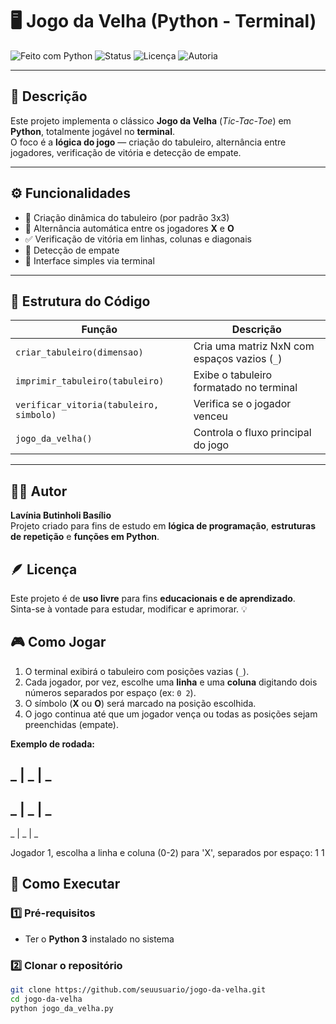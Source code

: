 # 🖥️ Jogo da Velha (Python - Terminal)

![Feito com Python](https://img.shields.io/badge/feito%20com-Python-FFC0CB?logo=python&logoColor=white)
![Status](https://img.shields.io/badge/status-concluído-FFC0CB)
![Licença](https://img.shields.io/badge/licença-Livre-FFC0CB)
![Autoria](https://img.shields.io/badge/feito%20por-Lavínia%20Butinholi%20Basílio-FFC0CB)


---

## 📖 Descrição
Este projeto implementa o clássico **Jogo da Velha** (*Tic-Tac-Toe*) em **Python**, totalmente jogável no **terminal**.  
O foco é a **lógica do jogo** — criação do tabuleiro, alternância entre jogadores, verificação de vitória e detecção de empate.

---

## ⚙️ Funcionalidades
- 🧩 Criação dinâmica do tabuleiro (por padrão 3x3)  
- 🔄 Alternância automática entre os jogadores **X** e **O**  
- ✅ Verificação de vitória em linhas, colunas e diagonais  
- 🤝 Detecção de empate  
- 💬 Interface simples via terminal  

---

## 🧠 Estrutura do Código
| Função | Descrição |
|--------|------------|
| `criar_tabuleiro(dimensao)` | Cria uma matriz NxN com espaços vazios (`_`) |
| `imprimir_tabuleiro(tabuleiro)` | Exibe o tabuleiro formatado no terminal |
| `verificar_vitoria(tabuleiro, simbolo)` | Verifica se o jogador venceu |
| `jogo_da_velha()` | Controla o fluxo principal do jogo |

---


## 👩‍💻 Autor

**Lavínia Butinholi Basílio**  
Projeto criado para fins de estudo em **lógica de programação**, **estruturas de repetição** e **funções em Python**.


## 🪶 Licença

Este projeto é de **uso livre** para fins **educacionais e de aprendizado**.  
Sinta-se à vontade para estudar, modificar e aprimorar. 💡


## 🎮 Como Jogar

1. O terminal exibirá o tabuleiro com posições vazias (`_`).  
2. Cada jogador, por vez, escolhe uma **linha** e uma **coluna** digitando dois números separados por espaço (ex: `0 2`).  
3. O símbolo (**X** ou **O**) será marcado na posição escolhida.  
4. O jogo continua até que um jogador vença ou todas as posições sejam preenchidas (empate).

**Exemplo de rodada:**

 _ | _ | _
------------
 _ | _ | _
------------
 _ | _ | _

Jogador 1, escolha a linha e coluna (0-2) para 'X', separados por espaço: 1 1

## 🚀 Como Executar

### 1️⃣ Pré-requisitos
- Ter o **Python 3** instalado no sistema

### 2️⃣ Clonar o repositório
```bash
git clone https://github.com/seuusuario/jogo-da-velha.git
cd jogo-da-velha
python jogo_da_velha.py
